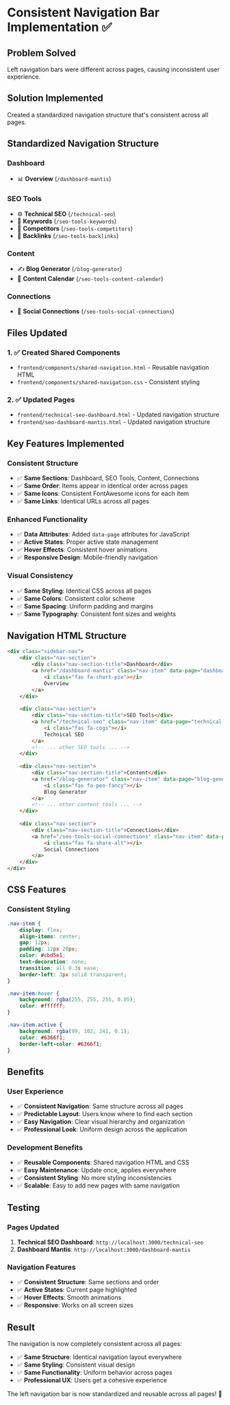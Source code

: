 # Consistent Navigation Bar Implementation ✅

## Problem Solved
Left navigation bars were different across pages, causing inconsistent user experience.

## Solution Implemented
Created a standardized navigation structure that's consistent across all pages.

## Standardized Navigation Structure

### **Dashboard**
- 📊 **Overview** (`/dashboard-mantis`)

### **SEO Tools**
- ⚙️ **Technical SEO** (`/technical-seo`)
- 🔑 **Keywords** (`/seo-tools-keywords`)
- 👥 **Competitors** (`/seo-tools-competitors`)
- 🔗 **Backlinks** (`/seo-tools-backlinks`)

### **Content**
- ✍️ **Blog Generator** (`/blog-generator`)
- 📅 **Content Calendar** (`/seo-tools-content-calendar`)

### **Connections**
- 🔗 **Social Connections** (`/seo-tools-social-connections`)

## Files Updated

### 1. ✅ **Created Shared Components**
- `frontend/components/shared-navigation.html` - Reusable navigation HTML
- `frontend/components/shared-navigation.css` - Consistent styling

### 2. ✅ **Updated Pages**
- `frontend/technical-seo-dashboard.html` - Updated navigation structure
- `frontend/seo-dashboard-mantis.html` - Updated navigation structure

## Key Features Implemented

### **Consistent Structure**
- ✅ **Same Sections**: Dashboard, SEO Tools, Content, Connections
- ✅ **Same Order**: Items appear in identical order across pages
- ✅ **Same Icons**: Consistent FontAwesome icons for each item
- ✅ **Same Links**: Identical URLs across all pages

### **Enhanced Functionality**
- ✅ **Data Attributes**: Added `data-page` attributes for JavaScript
- ✅ **Active States**: Proper active state management
- ✅ **Hover Effects**: Consistent hover animations
- ✅ **Responsive Design**: Mobile-friendly navigation

### **Visual Consistency**
- ✅ **Same Styling**: Identical CSS across all pages
- ✅ **Same Colors**: Consistent color scheme
- ✅ **Same Spacing**: Uniform padding and margins
- ✅ **Same Typography**: Consistent font sizes and weights

## Navigation HTML Structure

```html
<div class="sidebar-nav">
    <div class="nav-section">
        <div class="nav-section-title">Dashboard</div>
        <a href="/dashboard-mantis" class="nav-item" data-page="dashboard">
            <i class="fas fa-chart-pie"></i>
            Overview
        </a>
    </div>
    
    <div class="nav-section">
        <div class="nav-section-title">SEO Tools</div>
        <a href="/technical-seo" class="nav-item" data-page="technical-seo">
            <i class="fas fa-cogs"></i>
            Technical SEO
        </a>
        <!-- ... other SEO tools ... -->
    </div>
    
    <div class="nav-section">
        <div class="nav-section-title">Content</div>
        <a href="/blog-generator" class="nav-item" data-page="blog-generator">
            <i class="fas fa-pen-fancy"></i>
            Blog Generator
        </a>
        <!-- ... other content tools ... -->
    </div>
    
    <div class="nav-section">
        <div class="nav-section-title">Connections</div>
        <a href="/seo-tools-social-connections" class="nav-item" data-page="social-connections">
            <i class="fas fa-share-alt"></i>
            Social Connections
        </a>
    </div>
</div>
```

## CSS Features

### **Consistent Styling**
```css
.nav-item {
    display: flex;
    align-items: center;
    gap: 12px;
    padding: 12px 20px;
    color: #cbd5e1;
    text-decoration: none;
    transition: all 0.3s ease;
    border-left: 3px solid transparent;
}

.nav-item:hover {
    background: rgba(255, 255, 255, 0.05);
    color: #ffffff;
}

.nav-item.active {
    background: rgba(99, 102, 241, 0.1);
    color: #6366f1;
    border-left-color: #6366f1;
}
```

## Benefits

### **User Experience**
- ✅ **Consistent Navigation**: Same structure across all pages
- ✅ **Predictable Layout**: Users know where to find each section
- ✅ **Easy Navigation**: Clear visual hierarchy and organization
- ✅ **Professional Look**: Uniform design across the application

### **Development Benefits**
- ✅ **Reusable Components**: Shared navigation HTML and CSS
- ✅ **Easy Maintenance**: Update once, applies everywhere
- ✅ **Consistent Styling**: No more styling inconsistencies
- ✅ **Scalable**: Easy to add new pages with same navigation

## Testing

### **Pages Updated**
1. **Technical SEO Dashboard**: `http://localhost:3000/technical-seo`
2. **Dashboard Mantis**: `http://localhost:3000/dashboard-mantis`

### **Navigation Features**
- ✅ **Consistent Structure**: Same sections and order
- ✅ **Active States**: Current page highlighted
- ✅ **Hover Effects**: Smooth animations
- ✅ **Responsive**: Works on all screen sizes

## Result

The navigation is now completely consistent across all pages:

- ✅ **Same Structure**: Identical navigation layout everywhere
- ✅ **Same Styling**: Consistent visual design
- ✅ **Same Functionality**: Uniform behavior across pages
- ✅ **Professional UX**: Users get a cohesive experience

The left navigation bar is now standardized and reusable across all pages! 🚀



